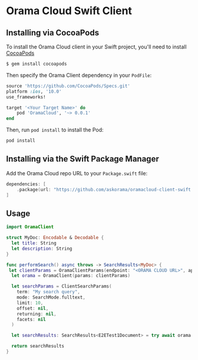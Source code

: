 # Orama Cloud Swift Client

## Installing via CocoaPods

To install the Orama Cloud client in your Swift project, you'll need to install [CocoaPods](https://cocoapods.org/)

```sh
$ gem install cocoapods
```

Then specify the Orama Client dependency in your `PodFile`:

```ruby
source 'https://github.com/CocoaPods/Specs.git'
platform :ios, '10.0'
use_frameworks!

target '<Your Target Name>' do
    pod 'OramaCloud', '~> 0.0.1'
end
```

Then, run `pod install` to install the Pod:

```sh
pod install
```

## Installing via the Swift Package Manager

Add the Orama Cloud repo URL to your `Package.swift` file:

```swift
dependencies: [
    .package(url: "https://github.com/askorama/oramacloud-client-swift.git", from: "0.0.1")
]
```

## Usage

```swift
import OramaClient

struct MyDoc: Encodable & Decodable {
  let title: String
  let description: String
}

func performSearch() async throws -> SearchResults<MyDoc> {
 let clientParams = OramaClientParams(endpoint: "<ORAMA CLOUD URL>", apiKey: "<ORAMA CLOUD API KEY>")
  let orama = OramaClient(params: clientParams)

  let searchParams = ClientSearchParams(
    term: "My search query",
    mode: SearchMode.fulltext,
    limit: 10,
    offset: nil,
    returning: nil,
    facets: nil
  )

  let searchResults: SearchResults<E2ETest1Document> = try await orama.search(query: searchParams)

  return searchResults
}

```